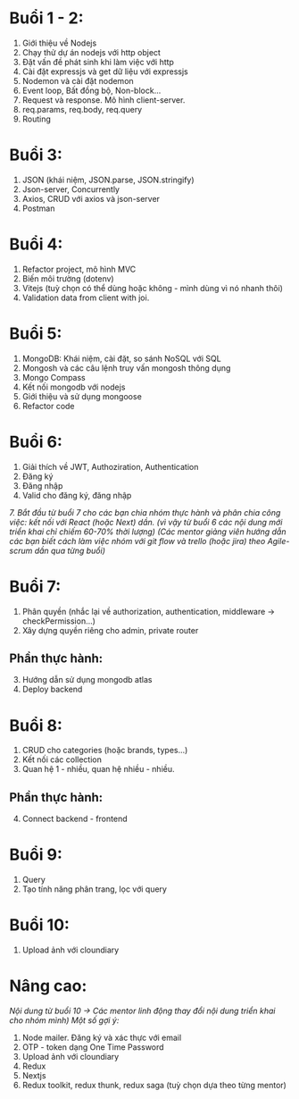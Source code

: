 # Buổi 1 - 2:
1. Giới thiệu về Nodejs
2. Chạy thử dự án nodejs với http object
3. Đặt vấn đề phát sinh khi làm việc với http
4. Cài đặt expressjs và get dữ liệu với expressjs
5. Nodemon và cài đặt nodemon
6. Event loop, Bất đồng bộ, Non-block...
7. Request và response. Mô hình client-server.
8. req.params, req.body, req.query
9. Routing

# Buổi 3:
1. JSON (khái niệm, JSON.parse, JSON.stringify)
2. Json-server, Concurrently
3. Axios, CRUD với axios và json-server
4. Postman

# Buổi 4:
1. Refactor project, mô hình MVC
2. Biến môi trường (dotenv)
3. Vitejs (tuỳ chọn có thể dùng hoặc không - mình dùng vì nó nhanh thôi)
4. Validation data from client with joi.

# Buổi 5:
1. MongoDB: Khái niệm, cài đặt, so sánh NoSQL với SQL
2. Mongosh và các câu lệnh truy vấn mongosh thông dụng
3. Mongo Compass
4. Kết nối mongodb với nodejs
5. Giới thiệu và sử dụng mongoose
6. Refactor code

# Buổi 6:
1. Giải thích về JWT, Authoziration, Authentication
2. Đăng ký
3. Đăng nhập
4. Valid cho đăng ký, đăng nhập

_7. Bắt đầu từ buổi 7 cho các bạn chia nhóm thực hành và phân chia công việc: kết nối với React (hoặc Next) dần.
(vì vậy từ buổi 6 các nội dung mới triển khai chỉ chiếm 60-70% thời lượng)
(Các mentor giảng viên hướng dẫn các bạn biết cách làm việc nhóm với git flow và trello (hoặc jira) theo Agile-scrum dần qua từng buổi)_


# Buổi 7:
1. Phân quyền (nhắc lại về authorization, authentication, middleware -> checkPermission...)
2. Xây dựng quyền riêng cho admin, private router

## Phần thực hành:
3. Hướng dẫn sử dụng mongodb atlas
4. Deploy backend

# Buổi 8:
1. CRUD cho categories (hoặc brands, types...)
2. Kết nối các collection
3. Quan hệ 1 - nhiều, quan hệ nhiều - nhiều.

## Phần thực hành:
4. Connect backend - frontend

# Buổi 9:

1. Query
2. Tạo tính năng phân trang, lọc với query

# Buổi 10:
1. Upload ảnh với cloundiary

# Nâng cao:

_Nội dung từ buổi 10 -> Các mentor linh động thay đổi nội dung triển khai cho nhóm mình)_
_Một số gợi ý:_

1. Node mailer. Đăng ký và xác thực với email
2. OTP - token dạng One Time Password
3. Upload ảnh với cloundiary
4. Redux
5. Nextjs
6. Redux toolkit, redux thunk, redux saga (tuỳ chọn dựa theo từng mentor)
